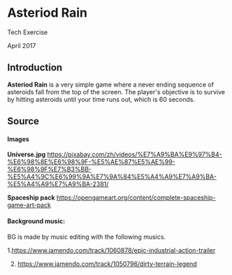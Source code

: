 # Asteriod Rain

Tech Exercise

April 2017


## Introduction

**Asteriod Rain** is a very  simple game where a never ending sequence of asteroids fall from the top of the screen.  The player's objective is to survive by hitting asteroids until your time runs out, which is 60  seconds. 

## Source
#### Images

**Universe.jpg**
https://pixabay.com/zh/videos/%E7%A9%BA%E9%97%B4-%E6%98%8E%E6%98%9F-%E5%AE%87%E5%AE%99-%E6%98%9F%E7%B3%BB-%E5%A4%9C%E6%99%9A%E7%9A%84%E5%A4%A9%E7%A9%BA-%E5%A4%A9%E7%A9%BA-2381/

**Spaceship pack**
https://opengameart.org/content/complete-spaceship-game-art-pack

#### Background music:
BG is made by music editing with the following musics.

1.https://www.jamendo.com/track/1060878/epic-industrial-action-trailer

2. https://www.jamendo.com/track/1050796/dirty-terrain-legend

